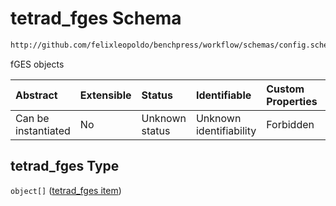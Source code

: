 # tetrad_fges Schema

```txt
http://github.com/felixleopoldo/benchpress/workflow/schemas/config.schema.json#/properties/resources/properties/structure_learning_algorithms/properties/tetrad_fges
```

fGES objects

| Abstract            | Extensible | Status         | Identifiable            | Custom Properties | Additional Properties | Access Restrictions | Defined In                                                       |
| :------------------ | :--------- | :------------- | :---------------------- | :---------------- | :-------------------- | :------------------ | :--------------------------------------------------------------- |
| Can be instantiated | No         | Unknown status | Unknown identifiability | Forbidden         | Allowed               | none                | [config.schema.json*](config.schema.json "open original schema") |

## tetrad_fges Type

`object[]` ([tetrad_fges item](config-definitions-tetrad_fges-item.md))
